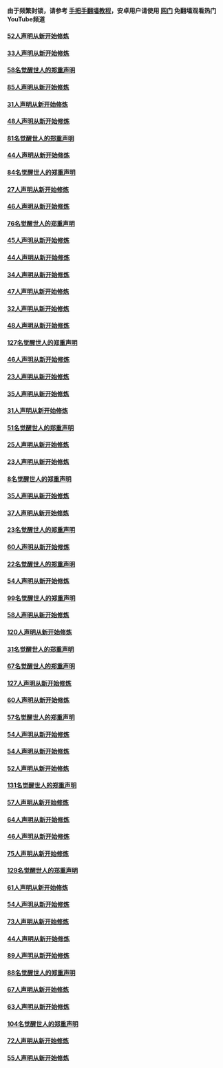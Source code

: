 #### 由于频繁封锁，请参考 [手把手翻墙教程](https://github.com/gfw-breaker/guides/wiki/)，安卓用户请使用 [网门](https://github.com/gfw-breaker/nogfw/blob/master/dl.md?t=03150800) 免翻墙观看热门YouTube频道 

#### [52人声明从新开始修炼](../pages/91/421846.md?t=03150800) 

#### [33人声明从新开始修炼](../pages/91/421804.md?t=03150800) 

#### [58名觉醒世人的郑重声明](../pages/91/421845.md?t=03150800) 

#### [85人声明从新开始修炼](../pages/91/421769.md?t=03150800) 

#### [31人声明从新开始修炼](../pages/91/421763.md?t=03150800) 

#### [48人声明从新开始修炼](../pages/91/421605.md?t=03150800) 

#### [81名觉醒世人的郑重声明](../pages/91/421656.md?t=03150800) 

#### [44人声明从新开始修炼](../pages/91/421544.md?t=03150800) 

#### [84名觉醒世人的郑重声明](../pages/91/421543.md?t=03150800) 

#### [27人声明从新开始修炼](../pages/91/421465.md?t=03150800) 

#### [46人声明从新开始修炼](../pages/91/421454.md?t=03150800) 

#### [76名觉醒世人的郑重声明](../pages/91/421453.md?t=03150800) 

#### [45人声明从新开始修炼](../pages/91/421452.md?t=03150800) 

#### [44人声明从新开始修炼](../pages/91/421422.md?t=03150800) 

#### [34人声明从新开始修炼](../pages/91/421322.md?t=03150800) 

#### [47人声明从新开始修炼](../pages/91/421264.md?t=03150800) 

#### [32人声明从新开始修炼](../pages/91/421225.md?t=03150800) 

#### [48人声明从新开始修炼](../pages/91/421202.md?t=03150800) 

#### [127名觉醒世人的郑重声明](../pages/91/421224.md?t=03150800) 

#### [46人声明从新开始修炼](../pages/91/421203.md?t=03150800) 

#### [23人声明从新开始修炼](../pages/91/421138.md?t=03150800) 

#### [35人声明从新开始修炼](../pages/91/421122.md?t=03150800) 

#### [31人声明从新开始修炼](../pages/91/421081.md?t=03150800) 

#### [51名觉醒世人的郑重声明](../pages/91/421080.md?t=03150800) 

#### [25人声明从新开始修炼](../pages/91/421020.md?t=03150800) 

#### [23人声明从新开始修炼](../pages/91/420884.md?t=03150800) 

#### [8名觉醒世人的郑重声明](../pages/91/420883.md?t=03150800) 

#### [35人声明从新开始修炼](../pages/91/420809.md?t=03150800) 

#### [37人声明从新开始修炼](../pages/91/420766.md?t=03150800) 

#### [23名觉醒世人的郑重声明](../pages/91/420765.md?t=03150800) 

#### [60人声明从新开始修炼](../pages/91/420727.md?t=03150800) 

#### [22名觉醒世人的郑重声明](../pages/91/420726.md?t=03150800) 

#### [54人声明从新开始修炼](../pages/91/420529.md?t=03150800) 

#### [99名觉醒世人的郑重声明](../pages/91/420528.md?t=03150800) 

#### [58人声明从新开始修炼](../pages/91/420198.md?t=03150800) 

#### [120人声明从新开始修炼](../pages/91/420141.md?t=03150800) 

#### [31名觉醒世人的郑重声明](../pages/91/420197.md?t=03150800) 

#### [67名觉醒世人的郑重声明](../pages/91/420140.md?t=03150800) 

#### [127人声明从新开始修炼](../pages/91/420082.md?t=03150800) 

#### [60人声明从新开始修炼](../pages/91/420081.md?t=03150800) 

#### [57名觉醒世人的郑重声明](../pages/91/420080.md?t=03150800) 

#### [54人声明从新开始修炼](../pages/91/419533.md?t=03150800) 

#### [54人声明从新开始修炼](../pages/91/419532.md?t=03150800) 

#### [52人声明从新开始修炼](../pages/91/419531.md?t=03150800) 

#### [131名觉醒世人的郑重声明](../pages/91/419530.md?t=03150800) 

#### [57人声明从新开始修炼](../pages/91/419430.md?t=03150800) 

#### [64人声明从新开始修炼](../pages/91/419429.md?t=03150800) 

#### [46人声明从新开始修炼](../pages/91/419428.md?t=03150800) 

#### [75人声明从新开始修炼](../pages/91/419427.md?t=03150800) 

#### [129名觉醒世人的郑重声明](../pages/91/419426.md?t=03150800) 

#### [61人声明从新开始修炼](../pages/91/419198.md?t=03150800) 

#### [54人声明从新开始修炼](../pages/91/419197.md?t=03150800) 

#### [73人声明从新开始修炼](../pages/91/419196.md?t=03150800) 

#### [44人声明从新开始修炼](../pages/91/419075.md?t=03150800) 

#### [89人声明从新开始修炼](../pages/91/419074.md?t=03150800) 

#### [88名觉醒世人的郑重声明](../pages/91/419195.md?t=03150800) 

#### [67人声明从新开始修炼](../pages/91/419073.md?t=03150800) 

#### [63人声明从新开始修炼](../pages/91/419072.md?t=03150800) 

#### [104名觉醒世人的郑重声明](../pages/91/419071.md?t=03150800) 

#### [72人声明从新开始修炼](../pages/91/418902.md?t=03150800) 

#### [55人声明从新开始修炼](../pages/91/418901.md?t=03150800) 

